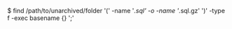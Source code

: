 <!-- post: database-backups_postgresql -->


$ find /path/to/unarchived/folder '(' -name '*.sql' -o -name '*.sql.gz' ')' -type f -exec basename {} ';'    
